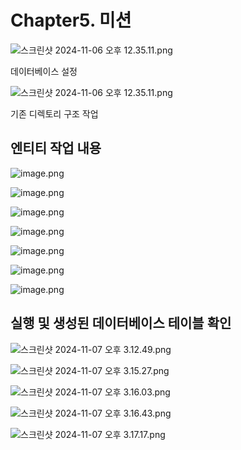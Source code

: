 # Chapter5. 미션

![스크린샷 2024-11-06 오후 12.35.11.png](./Chapter5%20미션%20136703ef926c80f9b7e8dfd2100bf24b/스크린샷%202024-11-06%20오후%2012.34.35.png)

데이터베이스 설정

![스크린샷 2024-11-06 오후 12.35.11.png](./Chapter5%20미션%20136703ef926c80f9b7e8dfd2100bf24b/스크린샷%202024-11-06%20오후%2012.35.11.png)

기존 디렉토리 구조 작업

## 엔티티 작업 내용

![image.png](Chapter5%20%E1%84%86%E1%85%B5%E1%84%89%E1%85%A7%E1%86%AB%20136703ef926c80f9b7e8dfd2100bf24b/image.png)

![image.png](Chapter5%20%E1%84%86%E1%85%B5%E1%84%89%E1%85%A7%E1%86%AB%20136703ef926c80f9b7e8dfd2100bf24b/image%201.png)

![image.png](Chapter5%20%E1%84%86%E1%85%B5%E1%84%89%E1%85%A7%E1%86%AB%20136703ef926c80f9b7e8dfd2100bf24b/image%202.png)

![image.png](Chapter5%20%E1%84%86%E1%85%B5%E1%84%89%E1%85%A7%E1%86%AB%20136703ef926c80f9b7e8dfd2100bf24b/image%203.png)

![image.png](Chapter5%20%E1%84%86%E1%85%B5%E1%84%89%E1%85%A7%E1%86%AB%20136703ef926c80f9b7e8dfd2100bf24b/image%204.png)

![image.png](Chapter5%20%E1%84%86%E1%85%B5%E1%84%89%E1%85%A7%E1%86%AB%20136703ef926c80f9b7e8dfd2100bf24b/image%205.png)

![image.png](Chapter5%20%E1%84%86%E1%85%B5%E1%84%89%E1%85%A7%E1%86%AB%20136703ef926c80f9b7e8dfd2100bf24b/image%206.png)

## 실행 및 생성된 데이터베이스 테이블 확인

![스크린샷 2024-11-07 오후 3.12.49.png](./Chapter5%20미션%20136703ef926c80f9b7e8dfd2100bf24b/스크린샷%202024-11-07%20오후%203.12.49.png)

![스크린샷 2024-11-07 오후 3.15.27.png](./Chapter5%20미션%20136703ef926c80f9b7e8dfd2100bf24b/스크린샷%202024-11-07%20오후%203.15.27.png)

![스크린샷 2024-11-07 오후 3.16.03.png](./Chapter5%20미션%20136703ef926c80f9b7e8dfd2100bf24b/스크린샷%202024-11-07%20오후%203.16.03.png)

![스크린샷 2024-11-07 오후 3.16.43.png](./Chapter5%20미션%20136703ef926c80f9b7e8dfd2100bf24b/스크린샷%202024-11-07%20오후%203.16.43.png)

![스크린샷 2024-11-07 오후 3.17.17.png](./Chapter5%20미션%20136703ef926c80f9b7e8dfd2100bf24b/스크린샷%202024-11-07%20오후%203.17.17.png)